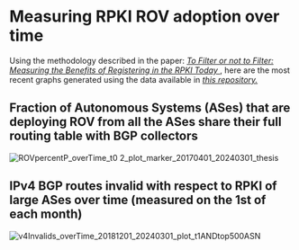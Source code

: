 # Measuring RPKI ROV adoption over time

Using the methodology described in the paper: [*To Filter or not to Filter: Measuring the Benefits of Registering in the RPKI Today* ](https://faculty.cc.gatech.edu/~ctestart8/RPKIfiltering.html), here are the most recent graphs generated using the data available in [*this repository.* ](https://github.com/ctestart/BGP-RPKI-ROV)

## Fraction of Autonomous Systems (ASes) that are deploying ROV from all the ASes share their full routing table with BGP collectors 
![ROVpercentP_overTime_t0 2_plot_marker_20170401_20240301_thesis](https://github.com/ctestart/BGP-RPKI-ROV/assets/11929539/16ee8436-637a-48b8-ba5d-16360909dcd4)


## IPv4 BGP routes invalid with respect to RPKI of large ASes over time (measured on the 1st of each month)
![v4Invalids_overTime_20181201_20240301_plot_t1ANDtop500ASN](https://github.com/ctestart/BGP-RPKI-ROV/assets/11929539/b945b2fd-7672-41c5-85b4-54cff8f83178)


